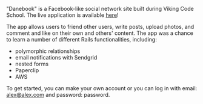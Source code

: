 "Danebook" is a Facebook-like social network site built during Viking Code School. The live application is available [here](https://floating-scrubland-17624.herokuapp.com/)!

The app allows users to friend other users, write posts, upload photos, and comment and like on their own and others' content. The app was a chance to learn a number of different Rails functionalities, including:

  - polymorphic relationships
  - email notifications with Sendgrid
  - nested forms
  - Paperclip
  - AWS

To get started, you can make your own account or you can log in with email: alex@alex.com and password: password. 
